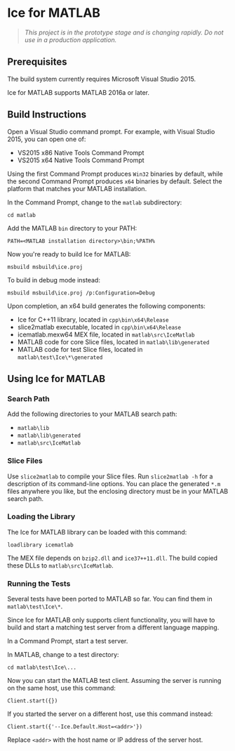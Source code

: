 # Ice for MATLAB

> *This project is in the prototype stage and is changing rapidly. Do not use
in a production application.*

## Prerequisites

The build system currently requires Microsoft Visual Studio 2015.

Ice for MATLAB supports MATLAB 2016a or later.

## Build Instructions

Open a Visual Studio command prompt. For example, with Visual Studio 2015, you
can open one of:

- VS2015 x86 Native Tools Command Prompt
- VS2015 x64 Native Tools Command Prompt

Using the first Command Prompt produces `Win32` binaries by default, while
the second Command Prompt produces `x64` binaries by default. Select the
platform that matches your MATLAB installation.

In the Command Prompt, change to the `matlab` subdirectory:

    cd matlab

Add the MATLAB `bin` directory to your PATH:

    PATH=<MATLAB installation directory>\bin;%PATH%

Now you're ready to build Ice for MATLAB:

    msbuild msbuild\ice.proj

To build in debug mode instead:

    msbuild msbuild\ice.proj /p:Configuration=Debug

Upon completion, an x64 build generates the following components:

 - Ice for C++11 library, located in `cpp\bin\x64\Release`
 - slice2matlab executable, located in `cpp\bin\x64\Release`
 - icematlab.mexw64 MEX file, located in `matlab\src\IceMatlab`
 - MATLAB code for core Slice files, located in `matlab\lib\generated`
 - MATLAB code for test Slice files, located in `matlab\test\Ice\*\generated`

## Using Ice for MATLAB

### Search Path

Add the following directories to your MATLAB search path:

 - `matlab\lib`
 - `matlab\lib\generated`
 - `matlab\src\IceMatlab`

### Slice Files

Use `slice2matlab` to compile your Slice files. Run `slice2matlab -h` for a
description of its command-line options. You can place the generated `*.m`
files anywhere you like, but the enclosing directory must be in your MATLAB
search path.

### Loading the Library

The Ice for MATLAB library can be loaded with this command:

    loadlibrary icematlab

The MEX file depends on `bzip2.dll` and `ice37++11.dll`. The build copied
these DLLs to `matlab\src\IceMatlab`.

### Running the Tests

Several tests have been ported to MATLAB so far. You can find them in
`matlab\test\Ice\*`.

Since Ice for MATLAB only supports client functionality, you will have to build
and start a matching test server from a different language mapping.

In a Command Prompt, start a test server.

In MATLAB, change to a test directory:

    cd matlab\test\Ice\...

Now you can start the MATLAB test client. Assuming the server is running on
the same host, use this command:

    Client.start({})

If you started the server on a different host, use this command instead:

    Client.start({'--Ice.Default.Host=<addr>'})

Replace `<addr>` with the host name or IP address of the server host.
